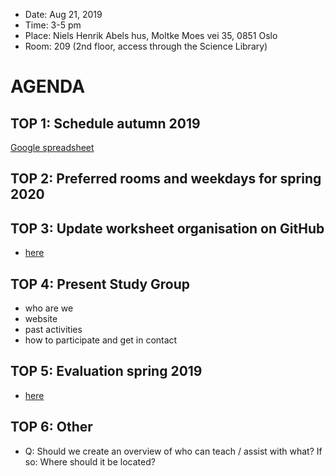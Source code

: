* Date: Aug 21, 2019
* Time: 3-5 pm
* Place: Niels Henrik Abels hus, Moltke Moes vei 35, 0851 Oslo
* Room: 209 (2nd floor, access through the Science Library)

# AGENDA

## TOP 1: Schedule autumn 2019

[Google spreadsheet](https://docs.google.com/spreadsheets/d/1VwTIFt6Tce4ncJ_x8m4ygzHldF6tYDbAfLLNX5ae8Qg/edit?usp=sharing)

## TOP 2: Preferred rooms and weekdays for spring 2020

## TOP 3: Update worksheet organisation on GitHub

* [here](../organisational/tree/master/workshop_operations)

## TOP 4: Present Study Group

* who are we
* website
* past activities
* how to participate and get in contact

## TOP 5: Evaluation spring 2019

* [here](../organisational/blob/master/reporting/summary_feedback_carpentries_spring_2019.md)


## TOP 6: Other

* Q: Should we create an overview of who can teach / assist with what? If so: Where should it be located?
